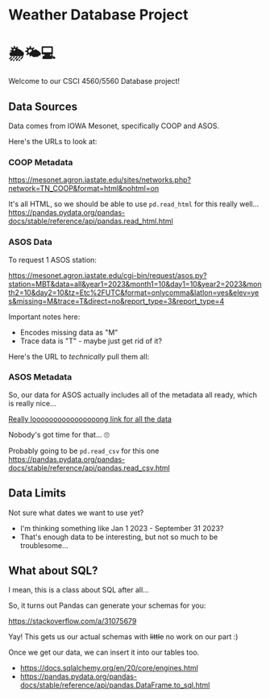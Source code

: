 # Weather Database Project

# 🌦️🌤️💻

Welcome to our CSCI 4560/5560 Database project!


## Data Sources

Data comes from IOWA Mesonet, specifically COOP and ASOS.

Here's the URLs to look at:


### COOP Metadata

<https://mesonet.agron.iastate.edu/sites/networks.php?network=TN_COOP&format=html&nohtml=on>

It's all HTML, so we should be able to use `pd.read_html` for this really well... <https://pandas.pydata.org/pandas-docs/stable/reference/api/pandas.read_html.html>



### ASOS Data

To request 1 ASOS station:

<https://mesonet.agron.iastate.edu/cgi-bin/request/asos.py?station=MBT&data=all&year1=2023&month1=10&day1=10&year2=2023&month2=10&day2=10&tz=Etc%2FUTC&format=onlycomma&latlon=yes&elev=yes&missing=M&trace=T&direct=no&report_type=3&report_type=4>


Important notes here: 

- Encodes missing data as "M"
- Trace data is "T" - maybe just get rid of it?

Here's the URL to _technically_ pull them all:

### ASOS Metadata

So, our data for ASOS actually includes all of the metadata all ready, which is really nice...

[Really loooooooooooooooong link for all the data](https://mesonet.agron.iastate.edu/cgi-bin/request/asos.py?station=MBT&station=MOR&station=0A9&station=1M5&station=2A0&station=2M2&station=8A3&station=BGF&station=BNA&station=CHA&station=CKV&station=CSV&station=DKX&station=DYR&station=FYE&station=FYM&station=GCY&station=GKT&station=GZS&station=HZD&station=JAU&station=JWN&station=LUG&station=M01&station=M02&station=M04&station=M08&station=M33&station=M54&station=M91&station=MBT&station=MEM&station=MKL&station=MMI&station=MNV&station=MOR&station=MQY&station=MRC&station=NQA&station=OQT&station=PHT&station=PVE&station=RKW&station=RNC&station=RZR&station=SCX&station=SNH&station=SRB&station=SYI&station=SZY&station=THA&station=TRI&station=TYS&station=UCY&station=XNX&data=all&year1=2023&month1=10&day1=10&year2=2023&month2=10&day2=10&tz=Etc%2FUTC&format=onlycomma&latlon=yes&elev=yes&missing=M&trace=T&direct=no&report_type=3&report_type=4)

Nobody's got time for that... 🙄

Probably going to be `pd.read_csv` for this one <https://pandas.pydata.org/pandas-docs/stable/reference/api/pandas.read_csv.html>

## Data Limits

Not sure what dates we want to use yet? 

- I'm thinking something like Jan 1 2023 - September 31 2023?
- That's enough data to be interesting, but not so much to be troublesome...

## What about SQL?

I mean, this is a class about SQL after all...

So, it turns out Pandas can generate your schemas for you:

<https://stackoverflow.com/a/31075679>

Yay! This gets us our actual schemas with ~~little~~ no work on our part :)

Once we get our data, we can insert it into our tables too.

* <https://docs.sqlalchemy.org/en/20/core/engines.html>
* <https://pandas.pydata.org/pandas-docs/stable/reference/api/pandas.DataFrame.to_sql.html>


